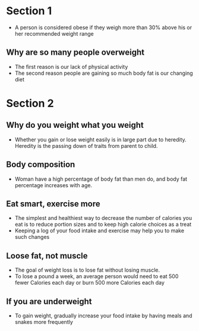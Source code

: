 
# Section 1

-  A person is considered obese if they weigh more than 30% above his or her recommended weight range

## Why are so many people overweight
- The first reason is our lack of physical activity
- The second reason people are gaining so much body fat is our changing diet

# Section 2

## Why do you weight what you weight
- Whether you gain or lose weight easily is in large part due to heredity. Heredity is the passing down of traits from parent to child.

## Body composition

- Woman have a high percentage of body fat than men do, and body fat percentage increases with age. 

## Eat smart, exercise more
- The simplest and healthiest way to decrease the number of calories you eat is to reduce portion sizes and to keep high calorie choices as a treat
- Keeping a log of your food intake and exercise may help you to make such changes

## Loose fat, not muscle
- The goal of weight loss is to lose fat without losing muscle.
- To lose a pound a week, an average person would need to eat 500 fewer Calories each day or burn 500 more Calories each day

## If you are underweight
- To gain weight, gradually increase your food intake by having meals and snakes more frequently